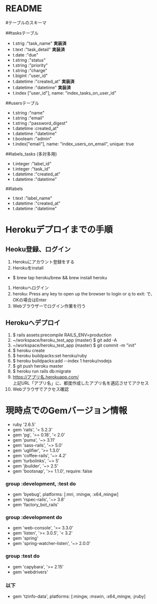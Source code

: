 # README
#テーブルのスキーマ

##tasksテーブル
  - t.strig :"task_name" **実装済**
  - t.text :"task_detail" **実装済**
  - t.date :"due"
  - t.string :"status"
  - t.string :"priority"
  - t.string :"charge"
  - t.bigint :"user_id"
  - t.datetime :"created_at" **実装済**
  - t.datetime :"datetime"  **実装済**
  - t.index ["user_id"], name: "index_tasks_on_user_id"

##usersテーブル
  - t.string :"name"
  - t.string :"email"
  - t.string :"password_digest"
  - t.datetime :created_at"
  - t.datetime :"datetime"
  - t.booleam :"admin"
  - t.index["email"], name: "index_users_on_email", unique: true

##labels_tasks (多対多用)
  - t.integer :"label_id"
  - t.integer :"task_id"
  - t.datetime :"created_at"
  - t.datetime :"datetime"

##labels
  - t.text :"label_name"
  - t.datetime :"created_at"
  - t.datetime :"datetime"


# Herokuデプロイまでの手順

## Heoku登録、ログイン
  1. Herokuにアカウント登録をする
  1. Herokuをinstall
   - $ brew tap heroku/brew && brew install heroku
  1. Herokuへログイン
  1. heroku: Press any key to open up the browser to login or q to exit: で、OKの場合はEnter
  1. Webブラウザーでログイン作業を行う

## Herokuへデプロイ
  1. $ rails assets:precompile RAILS_ENV=production  
  1. ~/workspace/heroku_test_app (master) $ git add -A
  1. ~/workspace/heroku_test_app (master) $ git commit -m "init"
  1. $ heroku create
  1. $ heroku buildpacks:set heroku/ruby
  1. $ heroku buildpacks:add --index 1 heroku/nodejs
  1. $ git push heroku master
  1. $ heroku run rails db:migrate
  1. https://アプリ名.herokuapp.com/  
     上記URL「アプリ名」に、都度作成したアプリ名を適応させてアクセス
  1. Webブラウザでアクセス確認

# 現時点でのGemバージョン情報
  - ruby '2.6.5'
  - gem 'rails', '= 5.2.3'
  - gem 'pg', '>= 0.18', '< 2.0'
  - gem 'puma', '~> 3.11'
  - gem 'sass-rails', '~> 5.0'
  - gem 'uglifier', '>= 1.3.0'
  - gem 'coffee-rails', '~> 4.2'
  - gem 'turbolinks', '~> 5'
  - gem 'jbuilder', '~> 2.5'
  - gem 'bootsnap', '>= 1.1.0', require: false

### group :development, :test do
  - gem 'byebug', platforms: [:mri, :mingw, :x64_mingw]
  - gem 'rspec-rails', '~> 3.8'
  - gem 'factory_bot_rails'

### group :development do
  - gem 'web-console', '>= 3.3.0'
  - gem 'listen', '>= 3.0.5', '< 3.2'
  - gem 'spring'
  - gem 'spring-watcher-listen', '~> 2.0.0'

### group :test do
  - gem 'capybara', '>= 2.15'
  - gem 'webdrivers'
### 以下  
- gem 'tzinfo-data', platforms: [:mingw, :mswin, :x64_mingw, :jruby]
